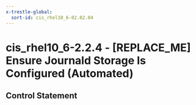 ```yaml
---
x-trestle-global:
  sort-id: cis_rhel10_6-02.02.04
---
```


# cis_rhel10_6-2.2.4 - \[REPLACE_ME\] Ensure Journald Storage Is Configured (Automated)

## Control Statement
